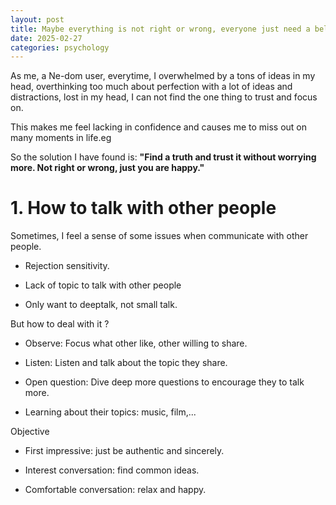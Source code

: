```yaml
---
layout: post
title: Maybe everything is not right or wrong, everyone just need a belief to think
date: 2025-02-27
categories: psychology
---
```


As me, a Ne-dom user, everytime, I overwhelmed by a tons of ideas in my head, overthinking too much about perfection with a lot of ideas and distractions, lost in my head, I can not find the one thing to trust and focus on.

This makes me feel lacking in confidence and causes me to miss out on many moments in life.eg

So the solution I have found is: **"Find a truth and trust it without worrying more. Not right or wrong, just you are happy."**

# 1. How to talk with other people

Sometimes, I feel a sense of some issues when communicate with other people.

- Rejection sensitivity.

- Lack of topic to talk with other people

- Only want to deeptalk, not small talk.

But how to deal with it ?

- Observe: Focus what other like, other willing to share.

- Listen: Listen and talk about the topic they share.

- Open question: Dive deep more questions to encourage they to talk more.

- Learning about their topics: music, film,...

Objective

- First impressive: just be authentic and sincerely.

- Interest conversation: find common ideas.

- Comfortable conversation: relax and happy.
